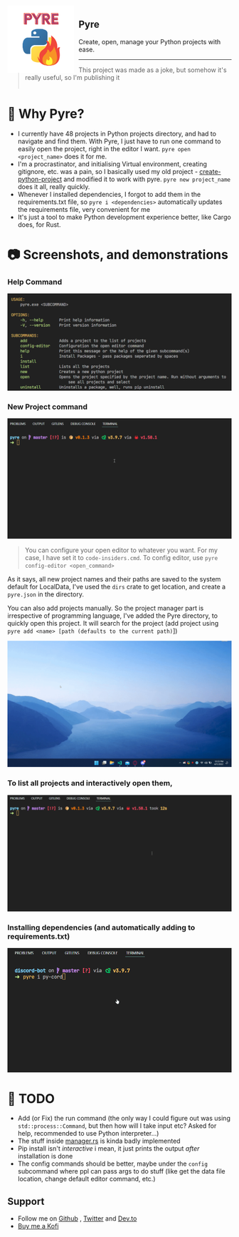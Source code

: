 <img src="./logo.png" alt="Pyre Logo" style="float: left; margin: 0 10px 0 0;" align="left" height="150" width="150">

## Pyre

Create, open, manage your Python projects with ease.

***
> This project was made as a joke, but somehow it's really useful, so I'm publishing it
<br><br>
# 👀 Why Pyre?

- I currently have 48 projects in Python projects directory, and had to navigate and find them. With Pyre, I just have to run one command to easily open the project, right in the editor I want. `pyre open <project_name>` does it for me.
- I'm a procrastinator, and initialising Virtual environment, creating gitignore, etc. was a pain, so I basically used my old project - [create-python-project](https://github.com/dhravya/create-python-project) and modified it to work with pyre. `pyre new project_name` does it all, really quickly.
- Whenever I installed dependencies, I forgot to add them in the requirements.txt file, so `pyre i <dependencies>` automatically updates the requirements file, very convenient for me
- It's just a tool to make Python development experience better, like Cargo does, for Rust.

# 📷 Screenshots, and demonstrations

### Help Command
![pyre help](./assets/help.png)

### New Project command
![Pyre new discord_bot](./assets/new_command.gif)

> You can configure your open editor to whatever you want. For my case, I have set it to `code-insiders.cmd`. To config editor, use `pyre config-editor <open_command>`

As it says, all new project names and their paths are saved to the system default for LocalData, I've used the `dirs` crate to get location, and create a `pyre.json` in the directory.

You can also add projects manually. So the project manager part is irrespective of programming language, I've added the Pyre directory, to quickly open this project. It will search for the project (add project using `pyre add <name> [path (defaults to the current path)`])

![pyre open project_name](./assets/open_command.gif)

### To list all projects and interactively open them, 

![pyre list](./assets/list_and_open.gif)

### Installing dependencies (and automatically adding to requirements.txt)

![pyre install](./assets/install_command.gif)

# 📃 TODO
- Add (or Fix) the run command (the only way I could figure out was using `std::process::Command`, but then how will I take input etc? Asked for help, recommended to use Python interpreter...)
- The stuff inside [manager.rs](./src/manager.rs) is kinda badly implemented 
- Pip install isn't *interactive* i mean, it just prints the output *after* installation is done
- The config commands should be better, maybe under the `config` subcommand where ppl can pass args to do stuff (like get the data file location, change default editor command, etc.)

## Support
- Follow me on [Github](https://github.com/dhravya) , [Twitter](https://twitter.com/dhravyashah) and [Dev.to](https://dev.to/dhravya) 
- [Buy me a Kofi](https://ko-fi.com/dhravya)